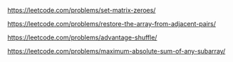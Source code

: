 https://leetcode.com/problems/set-matrix-zeroes/

https://leetcode.com/problems/restore-the-array-from-adjacent-pairs/

https://leetcode.com/problems/advantage-shuffle/

https://leetcode.com/problems/maximum-absolute-sum-of-any-subarray/
